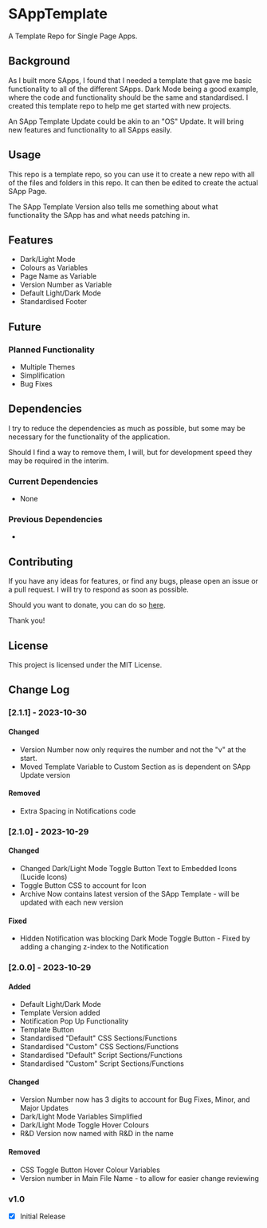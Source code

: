 # SAppTemplate
A Template Repo for Single Page Apps.

## Background
As I built more SApps, I found that I needed a template that gave me basic functionality to all of the different SApps. Dark Mode being a good example, where the code and functionality should be the same and standardised. I created this template repo to help me get started with new projects.

An SApp Template Update could be akin to an "OS" Update. It will bring new features and functionality to all SApps easily.

## Usage
This repo is a template repo, so you can use it to create a new repo with all of the files and folders in this repo. It can then be edited to create the actual SApp Page.

The SApp Template Version also tells me something about what functionality the SApp has and what needs patching in.

## Features
- Dark/Light Mode
- Colours as Variables
- Page Name as Variable
- Version Number as Variable
- Default Light/Dark Mode
- Standardised Footer

## Future

### Planned Functionality
- Multiple Themes
- Simplification
- Bug Fixes

## Dependencies
I try to reduce the dependencies as much as possible, but some may be necessary for the functionality of the application.

Should I find a way to remove them, I will, but for development speed they may be required in the interim.

### Current Dependencies
- None

### Previous Dependencies
- 

## Contributing
If you have any ideas for features, or find any bugs, please open an issue or a pull request. I will try to respond as soon as possible.

Should you want to donate, you can do so [here](https://www.buymeacoffee.com/caddickbrown).

Thank you!

## License
This project is licensed under the MIT License.

## Change Log

### [2.1.1] - 2023-10-30

#### Changed

- Version Number now only requires the number and not the "v" at the start.
- Moved Template Variable to Custom Section as is dependent on SApp Update version

#### Removed
- Extra Spacing in Notifications code

### [2.1.0] - 2023-10-29

#### Changed

- Changed Dark/Light Mode Toggle Button Text to Embedded Icons (Lucide Icons)
- Toggle Button CSS to account for Icon
- Archive Now contains latest version of the SApp Template - will be updated with each new version

#### Fixed

- Hidden Notification was blocking Dark Mode Toggle Button - Fixed by adding a changing z-index to the Notification

### [2.0.0] - 2023-10-29

#### Added

- Default Light/Dark Mode
- Template Version added
- Notification Pop Up Functionality
- Template Button
- Standardised "Default" CSS Sections/Functions
- Standardised "Custom" CSS Sections/Functions
- Standardised "Default" Script Sections/Functions
- Standardised "Custom" Script Sections/Functions

#### Changed

- Version Number now has 3 digits to account for Bug Fixes, Minor, and Major Updates
- Dark/Light Mode Variables Simplified
- Dark/Light Mode Toggle Hover Colours
- R&D Version now named with R&D in the name

#### Removed

- CSS Toggle Button Hover Colour Variables
- Version number in Main File Name - to allow for easier change reviewing

### v1.0
- [x] Initial Release